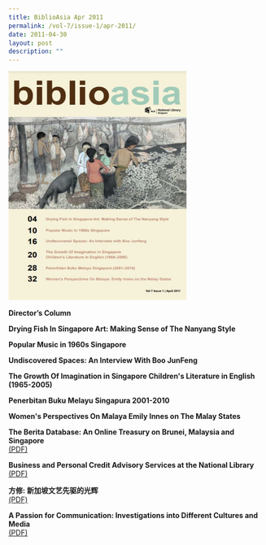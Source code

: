 ```yaml
---
title: BiblioAsia Apr 2011
permalink: /vol-7/issue-1/apr-2011/
date: 2011-04-30
layout: post
description: ""
---
```

<img style="width: 350px; height: 450px;" src="/images/vol-7-issue-1/Apr%202011.JPG">

**Director’s Column**

**Drying Fish In Singapore Art: Making Sense of The Nanyang Style** <br>

**Popular Music in 1960s Singapore** <br>

**Undiscovered Spaces: An Interview With Boo JunFeng** <br>

**The Growth Of Imagination in Singapore Children's Literature in English (1965-2005)** <br>

**Penerbitan Buku Melayu Singapura 2001-2010** <br>

**Women's Perspectives On Malaya Emily Innes on The Malay States** <br>

**The Berita Database: An Online Treasury on Brunei, Malaysia and Singapore** <br>
[(PDF)](/files/pdf/vol-6/issue-3/v6-issue3_BeritaDatabase.pdf)

**Business and Personal Credit Advisory Services at the National Library** <br>
[(PDF)](/files/pdf/vol-6/issue-3/v6-issue3_CreditAdvisory.pdf)

**方修: 新加坡文艺先驱的光辉** <br>
[(PDF)](/files/pdf/vol-6/issue-3/v6-issue3_FangXiu.pdf)

**A Passion for Communication: Investigations into Different Cultures and Media** <br>
[(PDF)](/files/pdf/vol-6/issue-3/v6-issue3_CulturesMedia.pdf)